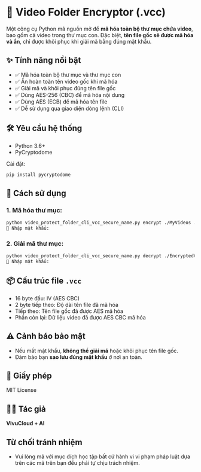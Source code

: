 # 🔐 Video Folder Encryptor (.vcc)

Một công cụ Python mã nguồn mở để **mã hóa toàn bộ thư mục chứa video**, bao gồm cả video trong thư mục con. Đặc biệt, **tên file gốc sẽ được mã hóa và ẩn**, chỉ được khôi phục khi giải mã bằng đúng mật khẩu.

## ✨ Tính năng nổi bật

- ✅ Mã hóa toàn bộ thư mục và thư mục con
- ✅ Ẩn hoàn toàn tên video gốc khi mã hóa
- ✅ Giải mã và khôi phục đúng tên file gốc
- ✅ Dùng AES-256 (CBC) để mã hóa nội dung
- ✅ Dùng AES (ECB) để mã hóa tên file
- ✅ Dễ sử dụng qua giao diện dòng lệnh (CLI)

## 🛠 Yêu cầu hệ thống

- Python 3.6+
- PyCryptodome

Cài đặt:

```bash
pip install pycryptodome
```

## 🚀 Cách sử dụng

### 1. Mã hóa thư mục:

```bash
python video_protect_folder_cli_vcc_secure_name.py encrypt ./MyVideos ./EncryptedVideos
🔑 Nhập mật khẩu:
```

### 2. Giải mã thư mục:

```bash
python video_protect_folder_cli_vcc_secure_name.py decrypt ./EncryptedVideos ./RestoredVideos
🔑 Nhập mật khẩu:
```

## 📦 Cấu trúc file `.vcc`

- 16 byte đầu: IV (AES CBC)
- 2 byte tiếp theo: Độ dài tên file đã mã hóa
- Tiếp theo: Tên file gốc đã được AES mã hóa
- Phần còn lại: Dữ liệu video đã được AES CBC mã hóa

## ⚠️ Cảnh báo bảo mật

- Nếu mất mật khẩu, **không thể giải mã** hoặc khôi phục tên file gốc.
- Đảm bảo bạn **sao lưu đúng mật khẩu** ở nơi an toàn.

## 📝 Giấy phép

MIT License

## 👨‍💻 Tác giả

**VivuCloud + AI**

## Từ chối tránh nhiệm

- Vui lòng mã với mục đích học tập bất cứ hành vi vi phạm pháp luật dựa trên các mã trên bạn đều phải tự chịu trách nhiệm.
